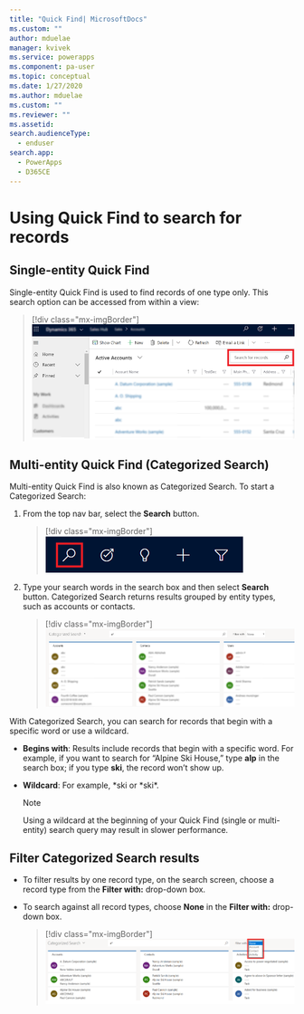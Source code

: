 ```yaml
---
title: "Quick Find| MicrosoftDocs"
ms.custom: ""
author: mduelae
manager: kvivek
ms.service: powerapps
ms.component: pa-user
ms.topic: conceptual
ms.date: 1/27/2020
ms.author: mduelae
ms.custom: ""
ms.reviewer: ""
ms.assetid: 
search.audienceType: 
  - enduser
search.app: 
  - PowerApps
  - D365CE
---
```


# Using Quick Find to search for records

## Single-entity Quick Find

Single-entity Quick Find is used to find records of one type only. This search option can be accessed from within a view:

   > [!div class="mx-imgBorder"]
   > ![Single-entity Quick Find](media/single-quick-find-search-box.png "Single-entity Quick Find Search Box") 

## Multi-entity Quick Find (Categorized Search)

Multi-entity Quick Find is also known as Categorized Search. To start a Categorized Search:

1.  From the top nav bar, select the **Search** button.  

     > [!div class="mx-imgBorder"]
     > ![Global Search Button](media/global-search-button.png "Global Search Button")   
  
2.  Type your search words in the search box and then select **Search** button. Categorized Search returns results grouped by entity types, such as accounts or contacts.

     > [!div class="mx-imgBorder"]
     > ![Categorized Search Results](media/categorized-search-results.png "Categorized Search Results Page") 

With Categorized Search, you can search for records that begin with a specific word or use a wildcard.
  
- **Begins with**: Results include records that begin with a specific word. For example, if you want to search for “Alpine Ski House,” type **alp** in the search box; if you type **ski**, the record won’t show up.  
  
- **Wildcard**: For example, *ski or *ski\*. 

  > [!NOTE]
  >  Using a wildcard at the beginning of your Quick Find (single or multi-entity) search query may result in slower performance.
  
## Filter Categorized Search results 
  
-   To filter results by one record type, on the search screen, choose a record type from the **Filter with:** drop-down box.  
  
-   To search against all record types, choose **None** in the **Filter with:** drop-down box.  

    > [!div class="mx-imgBorder"]
    > ![Filtering Categorized Search Results](media/filter-categorized-search-results.png "Filtering Categorized Search Results")  
